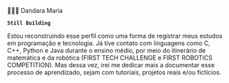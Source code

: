 👩🏽‍🎓 Dandara Maria

**`Still Building`**
<div>
Estou reconstruindo esse perfil como uma forma de registrar meus estudos em programação e tecnologia.
Já tive contato com linguagens como C, C++, Python e Java durante o ensino médio, por meio do itinerário de matemática e da robótica (FIRST TECH CHALLENGE e FIRST ROBOTICS COMPETITION). Mas dessa vez, irei me dedicar mais a documentar esse processo de aprendizado, sejam com tutoriais, projetos reais e/ou fictícios.
<div/>
